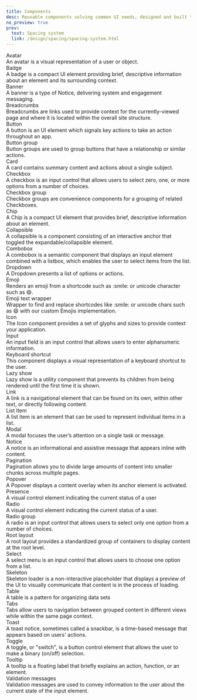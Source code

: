 ```yaml
---
title: Components
desc: Reusable components solving common UI needs, designed and built to be assembled in countless combinations.
no_preview: true
prev:
  text: Spacing system
  link: /design/spacing/spacing-system.html
---
```


<!--

  Presumably store in each item's front matter (e.g. `avatar.md`):
  * {frontmatter.title}
  * {frontmatter.thumb}
  * {frontmatter.desc}
  * {frontmatter.status} badge (eventually); e.g. "New", "Ready", etc.

  <router-link class="dialtone-wall__item" to="/components/avatar.html">
    <div class="dialtone-wall__image"><img class="dialtone-wall__thumb" alt="" :src="$withBase('/assets/images/components/{frontmatter.thumb}.png')"></div>
    <div class="dialtone-wall__details">
      <div class="dialtone-wall__title">
        <span class="dialtone-wall__title-text">{frontmatter.title}</span>
        <span class="d-badge d-badge--{ALIGN_VARIANT_TO_TYPE}">{frontmatter.status}</span>
      </div>
      <div class="dialtone-wall__description">{frontmatter.desc}</div>
    </div>
  </router-link>
-->

<div class="dialtone-wall">
  <router-link class="dialtone-wall__item" to="/components/avatar.html">
    <div class="dialtone-wall__image"><img class="dialtone-wall__thumb" alt="" :src="$withBase('/assets/images/components/avatar.png')"></div>
    <div class="dialtone-wall__details">
      <div class="dialtone-wall__title">
        <span class="dialtone-wall__title-text">Avatar</span>
        <!-- <span class="d-badge">Ready</span> -->
        <!-- <span class="d-badge">New</span> -->
      </div>
      <div class="dialtone-wall__description">An avatar is a visual representation of a user or object.</div>
    </div>
  </router-link>
  <router-link class="dialtone-wall__item" to="/components/badge.html">
    <div class="dialtone-wall__image"><img class="dialtone-wall__thumb" alt="" :src="$withBase('/assets/images/components/badge.png')"></div>
    <div class="dialtone-wall__details">
      <div class="dialtone-wall__title">
        <span class="dialtone-wall__title-text">Badge</span>
      </div>
      <div class="dialtone-wall__description">A badge is a compact UI element providing brief, descriptive information about an element and its surrounding context.</div>
    </div>
  </router-link>
  <router-link class="dialtone-wall__item" to="/components/banner.html">
    <div class="dialtone-wall__image"><img class="dialtone-wall__thumb" alt="" :src="$withBase('/assets/images/components/banner.png')"></div>
    <div class="dialtone-wall__details">
      <div class="dialtone-wall__title">
        <span class="dialtone-wall__title-text">Banner</span>
      </div>
      <div class="dialtone-wall__description">A banner is a type of Notice, delivering system and engagement messaging.</div>
    </div>
  </router-link>
  <router-link class="dialtone-wall__item" to="/components/breadcrumbs.html">
    <div class="dialtone-wall__image"><img class="dialtone-wall__thumb" alt="" :src="$withBase('/assets/images/components/breadcrumbs.png')"></div>
    <div class="dialtone-wall__details">
      <div class="dialtone-wall__title">
        <span class="dialtone-wall__title-text">Breadcrumbs</span>
      </div>
      <div class="dialtone-wall__description">Breadcrumbs are links used to provide context for the currently-viewed page and where it is located within the overall site structure.</div>
    </div>
  </router-link>
  <router-link class="dialtone-wall__item" to="/components/button.html">
    <div class="dialtone-wall__image"><img class="dialtone-wall__thumb" alt="" :src="$withBase('/assets/images/components/button.png')"></div>
    <div class="dialtone-wall__details">
      <div class="dialtone-wall__title">
        <span class="dialtone-wall__title-text">Button</span>
      </div>
      <div class="dialtone-wall__description">A button is an UI element which signals key actions to take an action throughout an app.</div>
    </div>
  </router-link>
  <router-link class="dialtone-wall__item" to="/components/button_group.html">
    <div class="dialtone-wall__image"><img class="dialtone-wall__thumb" alt="" :src="$withBase('/assets/images/components/button-group.png')"></div>
    <div class="dialtone-wall__details">
      <div class="dialtone-wall__title">
        <span class="dialtone-wall__title-text">Button group</span>
      </div>
      <div class="dialtone-wall__description">Button groups are used to group buttons that have a relationship or similar actions.</div>
    </div>
  </router-link>
  <router-link class="dialtone-wall__item" to="/components/card.html">
    <div class="dialtone-wall__image"><img class="dialtone-wall__thumb" alt="" :src="$withBase('/assets/images/components/card.png')"></div>
    <div class="dialtone-wall__details">
      <div class="dialtone-wall__title">
        <span class="dialtone-wall__title-text">Card</span>
      </div>
      <div class="dialtone-wall__description">A card contains summary content and actions about a single subject.</div>
    </div>
  </router-link>
  <router-link class="dialtone-wall__item" to="/components/checkbox.html">
    <div class="dialtone-wall__image"><img class="dialtone-wall__thumb" alt="" :src="$withBase('/assets/images/components/checkbox.png')"></div>
    <div class="dialtone-wall__details">
      <div class="dialtone-wall__title">
        <span class="dialtone-wall__title-text">Checkbox</span>
      </div>
      <div class="dialtone-wall__description">A checkbox is an input control that allows users to select zero, one, or more options from a number of choices.
    </div>
    </div>
  </router-link>
  <router-link class="dialtone-wall__item" to="/components/checkbox_group.html">
    <div class="dialtone-wall__image"><img class="dialtone-wall__thumb" alt="" :src="$withBase('/assets/images/components/checkbox-group.png')"></div>
    <div class="dialtone-wall__details">
      <div class="dialtone-wall__title">
        <span class="dialtone-wall__title-text">Checkbox group</span>
      </div>
      <div class="dialtone-wall__description">Checkbox groups are convenience components for a grouping of related Checkboxes.</div>
    </div>
  </router-link>
  <router-link class="dialtone-wall__item" to="/components/chip.html">
    <div class="dialtone-wall__image"><img class="dialtone-wall__thumb" alt="" :src="$withBase('/assets/images/components/chip.png')"></div>
    <div class="dialtone-wall__details">
      <div class="dialtone-wall__title">
        <span class="dialtone-wall__title-text">Chip</span>
      </div>
      <div class="dialtone-wall__description">A Chip is a compact UI element that provides brief, descriptive information about an element.</div>
    </div>
  </router-link>
  <router-link class="dialtone-wall__item" to="/components/collapsible.html">
    <div class="dialtone-wall__image"><img class="dialtone-wall__thumb" alt="" :src="$withBase('/assets/images/components/collapsible.png')"></div>
    <div class="dialtone-wall__details">
      <div class="dialtone-wall__title">
        <span class="dialtone-wall__title-text">Collapsible</span>
      </div>
      <div class="dialtone-wall__description">A collapsible is a component consisting of an interactive anchor that toggled the expandable/collapsible element.</div>
    </div>
  </router-link>
  <router-link class="dialtone-wall__item" to="/components/combobox.html">
    <div class="dialtone-wall__image"><img class="dialtone-wall__thumb" alt="" :src="$withBase('/assets/images/components/combobox.png')"></div>
    <div class="dialtone-wall__details">
      <div class="dialtone-wall__title">
        <span class="dialtone-wall__title-text">Combobox</span>
      </div>
      <div class="dialtone-wall__description">A combobox is a semantic component that displays an input element combined with a listbox, which enables the user to select items from the list.</div>
    </div>
  </router-link>
  <router-link class="dialtone-wall__item" to="/components/dropdown.html">
    <div class="dialtone-wall__image"><img class="dialtone-wall__thumb" alt="" :src="$withBase('/assets/images/components/dropdown.png')"></div>
    <div class="dialtone-wall__details">
      <div class="dialtone-wall__title">
        <span class="dialtone-wall__title-text">Dropdown</span>
      </div>
      <div class="dialtone-wall__description">A Dropdown presents a list of options or actions.</div>
    </div>
  </router-link>
  <router-link class="dialtone-wall__item" to="/components/emoji.html">
    <div class="dialtone-wall__image"><img class="dialtone-wall__thumb" alt="" :src="$withBase('/assets/images/components/emoji.png')"></div>
    <div class="dialtone-wall__details">
      <div class="dialtone-wall__title">
        <span class="dialtone-wall__title-text">Emoji</span>
      </div>
      <div class="dialtone-wall__description">Renders an emoji from a shortcode such as :smile: or unicode character such as 😄.</div>
    </div>
  </router-link>
  <router-link class="dialtone-wall__item" to="/components/emoji_text_wrapper.html">
    <div class="dialtone-wall__image"><img class="dialtone-wall__thumb" alt="" :src="$withBase('/assets/images/components/emoji-text-wrapper.png')"></div>
    <div class="dialtone-wall__details">
      <div class="dialtone-wall__title">
        <span class="dialtone-wall__title-text">Emoji text wrapper</span>
      </div>
      <div class="dialtone-wall__description">Wrapper to find and replace shortcodes like :smile: or unicode chars such as 😄 with our custom Emojis implementation.</div>
    </div>
  </router-link>
  <router-link class="dialtone-wall__item" to="/components/icon.html">
    <div class="dialtone-wall__image"><img class="dialtone-wall__thumb" alt="" :src="$withBase('/assets/images/components/icon.png')"></div>
    <div class="dialtone-wall__details">
      <div class="dialtone-wall__title">
        <span class="dialtone-wall__title-text">Icon</span>
      </div>
      <div class="dialtone-wall__description">The Icon component provides a set of glyphs and sizes to provide context your application.</div>
    </div>
  </router-link>
  <router-link class="dialtone-wall__item" to="/components/input.html">
    <div class="dialtone-wall__image"><img class="dialtone-wall__thumb" alt="" :src="$withBase('/assets/images/components/input.png')"></div>
    <div class="dialtone-wall__details">
      <div class="dialtone-wall__title">
        <span class="dialtone-wall__title-text">Input</span>
      </div>
      <div class="dialtone-wall__description">An input field is an input control that allows users to enter alphanumeric information.</div>
    </div>
  </router-link>
  <router-link class="dialtone-wall__item" to="/components/keyboard_shortcut.html">
    <div class="dialtone-wall__image"><img class="dialtone-wall__thumb" alt="" :src="$withBase('/assets/images/components/keyboard-shortcut.png')"></div>
    <div class="dialtone-wall__details">
      <div class="dialtone-wall__title">
        <span class="dialtone-wall__title-text">Keyboard shortcut</span>
      </div>
      <div class="dialtone-wall__description">This component displays a visual representation of a keyboard shortcut to the user.</div>
    </div>
  </router-link>
  <router-link class="dialtone-wall__item" to="/components/lazy_show.html">
    <div class="dialtone-wall__image"><img class="dialtone-wall__thumb" alt="" :src="$withBase('/assets/images/components/lazy-show.png')"></div>
    <div class="dialtone-wall__details">
      <div class="dialtone-wall__title">
        <span class="dialtone-wall__title-text">Lazy show</span>
      </div>
      <div class="dialtone-wall__description">Lazy show is a utility component that prevents its children from being rendered until the first time it is shown.</div>
    </div>
  </router-link>
  <router-link class="dialtone-wall__item" to="/components/link.html">
    <div class="dialtone-wall__image"><img class="dialtone-wall__thumb" alt="" :src="$withBase('/assets/images/components/link.png')"></div>
    <div class="dialtone-wall__details">
      <div class="dialtone-wall__title">
        <span class="dialtone-wall__title-text">Link</span>
      </div>
      <div class="dialtone-wall__description">A link is a navigational element that can be found on its own, within other text, or directly following content.</div>
    </div>
  </router-link>
  <router-link class="dialtone-wall__item" to="/components/list_item.html">
    <div class="dialtone-wall__image"><img class="dialtone-wall__thumb" alt="" :src="$withBase('/assets/images/components/list-item.png')"></div>
    <div class="dialtone-wall__details">
      <div class="dialtone-wall__title">
        <span class="dialtone-wall__title-text">List Item</span>
      </div>
      <div class="dialtone-wall__description">A list item is an element that can be used to represent individual items in a list.</div>
    </div>
  </router-link>
  <router-link class="dialtone-wall__item" to="/components/modal.html">
    <div class="dialtone-wall__image"><img class="dialtone-wall__thumb" alt="" :src="$withBase('/assets/images/components/modal.png')"></div>
    <div class="dialtone-wall__details">
      <div class="dialtone-wall__title">
        <span class="dialtone-wall__title-text">Modal</span>
      </div>
      <div class="dialtone-wall__description">A modal focuses the user’s attention on a single task or message.</div>
    </div>
  </router-link>
  <router-link class="dialtone-wall__item" to="/components/notice.html">
    <div class="dialtone-wall__image"><img class="dialtone-wall__thumb" alt="" :src="$withBase('/assets/images/components/notice.png')"></div>
    <div class="dialtone-wall__details">
      <div class="dialtone-wall__title">
        <span class="dialtone-wall__title-text">Notice</span>
      </div>
      <div class="dialtone-wall__description">A notice is an informational and assistive message that appears inline with content.</div>
    </div>
  </router-link>
  <router-link class="dialtone-wall__item" to="/components/pagination.html">
    <div class="dialtone-wall__image"><img class="dialtone-wall__thumb" alt="" :src="$withBase('/assets/images/components/pagination.png')"></div>
    <div class="dialtone-wall__details">
      <div class="dialtone-wall__title">
        <span class="dialtone-wall__title-text">Pagination</span>
      </div>
      <div class="dialtone-wall__description">Pagination allows you to divide large amounts of content into smaller chunks across multiple pages.</div>
    </div>
  </router-link>
  <router-link class="dialtone-wall__item" to="/components/popover.html">
    <div class="dialtone-wall__image"><img class="dialtone-wall__thumb" alt="" :src="$withBase('/assets/images/components/popover.png')"></div>
    <div class="dialtone-wall__details">
      <div class="dialtone-wall__title">
        <span class="dialtone-wall__title-text">Popover</span>
      </div>
      <div class="dialtone-wall__description">A Popover displays a content overlay when its anchor element is activated.</div>
    </div>
  </router-link>
  <router-link class="dialtone-wall__item" to="/components/presence.html">
    <div class="dialtone-wall__image"><img class="dialtone-wall__thumb" alt="" :src="$withBase('/assets/images/components/presence.png')"></div>
    <div class="dialtone-wall__details">
      <div class="dialtone-wall__title">
        <span class="dialtone-wall__title-text">Presence</span>
      </div>
      <div class="dialtone-wall__description">A visual control element indicating the current status of a user</div>
    </div>
  </router-link>
  <router-link class="dialtone-wall__item" to="/components/radio.html">
    <div class="dialtone-wall__image"><img class="dialtone-wall__thumb" alt="" :src="$withBase('/assets/images/components/radio.png')"></div>
    <div class="dialtone-wall__details">
      <div class="dialtone-wall__title">
        <span class="dialtone-wall__title-text">Radio</span>
      </div>
      <div class="dialtone-wall__description">A visual control element indicating the current status of a user.</div>
    </div>
  </router-link>
  <router-link class="dialtone-wall__item" to="/components/radio_group.html">
    <div class="dialtone-wall__image"><img class="dialtone-wall__thumb" alt="" :src="$withBase('/assets/images/components/radio-group.png')"></div>
    <div class="dialtone-wall__details">
      <div class="dialtone-wall__title">
        <span class="dialtone-wall__title-text">Radio group</span>
      </div>
      <div class="dialtone-wall__description">A radio is an input control that allows users to select only one option from a number of choices.</div>
    </div>
  </router-link>
  <router-link class="dialtone-wall__item" to="/components/root_layout.html">
    <div class="dialtone-wall__image"><img class="dialtone-wall__thumb" alt="" :src="$withBase('/assets/images/components/root-layout.png')"></div>
    <div class="dialtone-wall__details">
      <div class="dialtone-wall__title">
        <span class="dialtone-wall__title-text">Root layout</span>
      </div>
      <div class="dialtone-wall__description">A root layout provides a standardized group of containers to display content at the root level.</div>
    </div>
  </router-link>
  <router-link class="dialtone-wall__item" to="/components/select.html">
    <div class="dialtone-wall__image"><img class="dialtone-wall__thumb" alt="" :src="$withBase('/assets/images/components/select.png')"></div>
    <div class="dialtone-wall__details">
      <div class="dialtone-wall__title">
        <span class="dialtone-wall__title-text">Select</span>
      </div>
      <div class="dialtone-wall__description">A select menu is an input control that allows users to choose one option from a list.</div>
    </div>
  </router-link>
  <router-link class="dialtone-wall__item" to="/components/skeleton.html">
    <div class="dialtone-wall__image"><img class="dialtone-wall__thumb" alt="" :src="$withBase('/assets/images/components/skeleton.png')"></div>
    <div class="dialtone-wall__details">
      <div class="dialtone-wall__title">
        <span class="dialtone-wall__title-text">Skeleton</span>
      </div>
      <div class="dialtone-wall__description">Skeleton loader is a non-interactive placeholder that displays a preview of the UI to visually communicate that content is in the process of loading.</div>
    </div>
  </router-link>
  <router-link class="dialtone-wall__item" to="/components/table.html">
    <div class="dialtone-wall__image"><img class="dialtone-wall__thumb" alt="" :src="$withBase('/assets/images/components/table.png')"></div>
    <div class="dialtone-wall__details">
      <div class="dialtone-wall__title">
        <span class="dialtone-wall__title-text">Table</span>
      </div>
      <div class="dialtone-wall__description">A table is a pattern for organizing data sets</div>
    </div>
  </router-link>
  <router-link class="dialtone-wall__item" to="/components/tabs.html">
    <div class="dialtone-wall__image"><img class="dialtone-wall__thumb" alt="" :src="$withBase('/assets/images/components/tabs.png')"></div>
    <div class="dialtone-wall__details">
      <div class="dialtone-wall__title">
        <span class="dialtone-wall__title-text">Tabs</span>
      </div>
      <div class="dialtone-wall__description">Tabs allow users to navigation between grouped content in different views while within the same page context.</div>
    </div>
  </router-link>
  <router-link class="dialtone-wall__item" to="/components/toast.html">
    <div class="dialtone-wall__image"><img class="dialtone-wall__thumb" alt="" :src="$withBase('/assets/images/components/toast.png')"></div>
    <div class="dialtone-wall__details">
      <div class="dialtone-wall__title">
        <span class="dialtone-wall__title-text">Toast</span>
      </div>
      <div class="dialtone-wall__description">A toast notice, sometimes called a snackbar, is a time-based message that appears based on users' actions.</div>
    </div>
  </router-link>
  <router-link class="dialtone-wall__item" to="/components/toggle.html">
    <div class="dialtone-wall__image"><img class="dialtone-wall__thumb" alt="" :src="$withBase('/assets/images/components/toggle.png')"></div>
    <div class="dialtone-wall__details">
      <div class="dialtone-wall__title">
        <span class="dialtone-wall__title-text">Toggle</span>
      </div>
      <div class="dialtone-wall__description">A toggle, or "switch", is a button control element that allows the user to make a binary (on/off) selection.</div>
    </div>
  </router-link>
  <router-link class="dialtone-wall__item" to="/components/tooltip.html">
    <div class="dialtone-wall__image"><img class="dialtone-wall__thumb" alt="" :src="$withBase('/assets/images/components/tooltip.png')"></div>
    <div class="dialtone-wall__details">
      <div class="dialtone-wall__title">
        <span class="dialtone-wall__title-text">Tooltip</span>
      </div>
      <div class="dialtone-wall__description">A tooltip is a floating label that briefly explains an action, function, or an element.</div>
    </div>
  </router-link>
  <router-link class="dialtone-wall__item" to="/components/validation_messages.html">
    <div class="dialtone-wall__image"><img class="dialtone-wall__thumb" alt="" :src="$withBase('/assets/images/components/validation-messages.png')"></div>
    <div class="dialtone-wall__details">
      <div class="dialtone-wall__title">
        <span class="dialtone-wall__title-text">Validation messages</span>
      </div>
      <div class="dialtone-wall__description">Validation messages are used to convey information to the user about the current state of the input element. </div>
    </div>
  </router-link>
</div>
